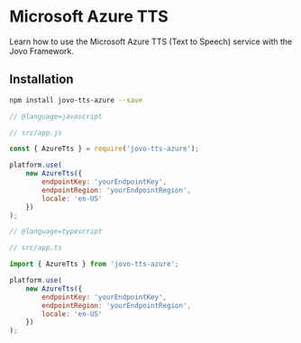 # Microsoft Azure TTS

Learn how to use the Microsoft Azure TTS (Text to Speech) service with the Jovo Framework.

## Installation

```sh
npm install jovo-tts-azure --save
```

```javascript
// @language=javascript

// src/app.js

const { AzureTts } = require('jovo-tts-azure');

platform.use(
	new AzureTts({
		endpointKey: 'yourEndpointKey',
		endpointRegion: 'yourEndpointRegion',
		locale: 'en-US'
	})
);

// @language=typescript

// src/app.ts

import { AzureTts } from 'jovo-tts-azure';

platform.use(
	new AzureTts({
		endpointKey: 'yourEndpointKey',
		endpointRegion: 'yourEndpointRegion',
		locale: 'en-US'
	})
);
```

<!--[metadata]: {"description": "Learn how to use the Microsoft Azure TTS (Text to Speech) service with the Jovo Framework.",
"route": "tts/microsoft-azure" }-->
